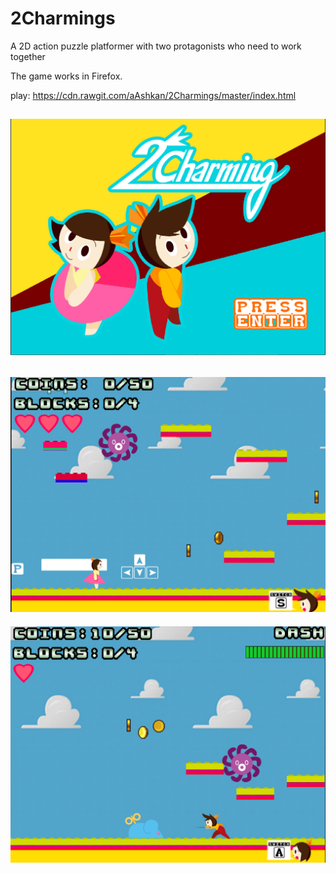 # 2Charmings
A 2D action puzzle platformer with two protagonists who need to work together

The game works in Firefox.

play: https://cdn.rawgit.com/aAshkan/2Charmings/master/index.html

![img1](Screenshot/1.PNG "Title Menu")
-------------------------------------------------
![img2](Screenshot/2.PNG "Girl")
-------------------------------------------------
![img3](Screenshot/3.PNG "Boy")

